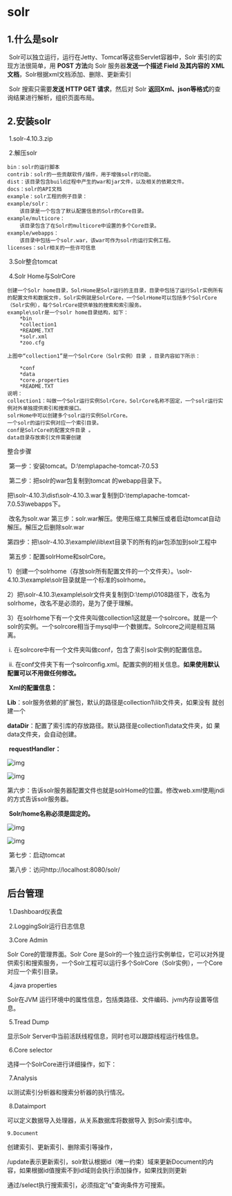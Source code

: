 # solr

## 1.什么是solr

​	Solr可以独立运行，运行在Jetty、Tomcat等这些Servlet容器中，Solr 索引的实现方法很简单，用 **POST 方法**向 Solr 服务器**发送一个描述 Field 及其内容的 XML 文档**，Solr根据xml文档添加、删除、更新索引 

​	Solr 搜索只需要**发送 HTTP GET 请求**，然后对 Solr **返回Xml、json等格式**的查询结果进行解析，组织页面布局。

## 2.安装solr

​	1.solr-4.10.3.zip

​	2.解压solr

```
bin：solr的运行脚本
contrib：solr的一些贡献软件/插件，用于增强solr的功能。
dist：该目录包含build过程中产生的war和jar文件，以及相关的依赖文件。
docs：solr的API文档
example：solr工程的例子目录：
example/solr：
	该目录是一个包含了默认配置信息的Solr的Core目录。
example/multicore：
	该目录包含了在Solr的multicore中设置的多个Core目录。 
example/webapps：
    该目录中包括一个solr.war，该war可作为solr的运行实例工程。
licenses：solr相关的一些许可信息
```

​	3.Solr整合tomcat

​	4.Solr Home与SolrCore

```
创建一个Solr home目录，SolrHome是Solr运行的主目录，目录中包括了运行Solr实例所有的配置文件和数据文件，Solr实例就是SolrCore，一个SolrHome可以包括多个SolrCore（Solr实例），每个SolrCore提供单独的搜索和索引服务。
example\solr是一个solr home目录结构，如下：
	*bin
	*collection1
	*README.TXT
	*solr.xml
	*zoo.cfg

上图中“collection1”是一个SolrCore（Solr实例）目录 ，目录内容如下所示：

	*conf
	*data
	*core.properties
	*README.TXT
说明：
collection1：叫做一个Solr运行实例SolrCore，SolrCore名称不固定，一个solr运行实例对外单独提供索引和搜索接口。
solrHome中可以创建多个solr运行实例SolrCore。
一个solr的运行实例对应一个索引目录。
conf是SolrCore的配置文件目录 。
data目录存放索引文件需要创建
```

整合步骤

​	第一步：安装tomcat。D:\temp\apache-tomcat-7.0.53

​	第二步：把solr的war包复制到tomcat 的webapp目录下。

​	把\solr-4.10.3\dist\solr-4.10.3.war复制到D:\temp\apache-tomcat-7.0.53\webapps下。

​	改名为solr.war
​	第三步：solr.war解压。使用压缩工具解压或者启动tomcat自动解压。解压之后删除solr.war

​	第四步：把\solr-4.10.3\example\lib\ext目录下的所有的jar包添加到solr工程中

​	第五步：配置solrHome和solrCore。

​	1）创建一个solrhome（存放solr所有配置文件的一个文件夹）。\solr-4.10.3\example\solr目录就是一个标准的solrhome。

​	2）把\solr-4.10.3\example\solr文件夹复制到D:\temp\0108路径下，改名为solrhome，改名不是必须的，是为了便于理解。

​	3）在solrhome下有一个文件夹叫做collection1这就是一个solrcore。就是一个solr的实例。一个solrcore相当于mysql中一个数据库。Solrcore之间是相互隔离。

​	i. 在solrcore中有一个文件夹叫做conf，包含了索引solr实例的配置信息。

​	ii. 在conf文件夹下有一个solrconfig.xml。配置实例的相关信息。**如果使用默认配置可以不用做任何修改。**

​	**Xml的配置信息：**

​	**Lib**：solr服务依赖的扩展包，默认的路径是collection1\lib文件夹，如果没有		 就创建一个

​	**dataDir**：配置了索引库的存放路径。默认路径是collection1\data文件夹，如			果data文件夹，会自动创建。

​	**requestHandler：**

![img](file:///C:\Users\ADMINI~1\AppData\Local\Temp\ksohtml5736\wps6.jpg) 

![img](file:///C:\Users\ADMINI~1\AppData\Local\Temp\ksohtml5736\wps7.jpg) 

​	第六步：告诉solr服务器配置文件也就是solrHome的位置。修改web.xml使用jndi的方式告诉solr服务器。

​	**Solr/home名称必须是固定的。**

![img](file:///C:\Users\ADMINI~1\AppData\Local\Temp\ksohtml5736\wps8.jpg) 

![img](file:///C:\Users\ADMINI~1\AppData\Local\Temp\ksohtml5736\wps9.jpg) 

​	第七步：启动tomcat

​	第八步：访问http://localhost:8080/solr/

## 后台管理

​	1.Dashboard仪表盘

​	2.LoggingSolr运行日志信息

​	3.Core Admin

Solr Core的管理界面。Solr Core 是Solr的一个独立运行实例单位，它可以对外提供索引和搜索服务，一个Solr工程可以运行多个SolrCore（Solr实例），一个Core对应一个索引目录。

​	4.java properties

Solr在JVM 运行环境中的属性信息，包括类路径、文件编码、jvm内存设置等信息。

​	5.Tread Dump

显示Solr Server中当前活跃线程信息，同时也可以跟踪线程运行栈信息。

​	6.Core selector

选择一个SolrCore进行详细操作，如下： 

​	7.Analysis 

以测试索引分析器和搜索分析器的执行情况。

​	8.Dataimport

可以定义数据导入处理器，从关系数据库将数据导入 到Solr索引库中。

 	9.Document

创建索引、更新索引、删除索引等操作，

/update表示更新索引，solr默认根据id（唯一约束）域来更新Document的内容，如果根据id值搜索不到id域则会执行添加操作，如果找到则更新

通过/select执行搜索索引，必须指定“q”查询条件方可搜索。